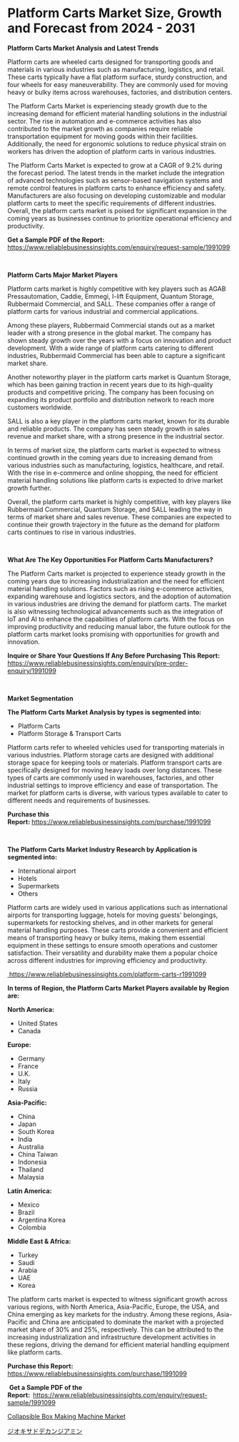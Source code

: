 <p><h1>Platform Carts Market Size, Growth and Forecast from 2024 - 2031</h1></p><p><strong>Platform Carts Market Analysis and Latest Trends</strong></p>
<p><p>Platform carts are wheeled carts designed for transporting goods and materials in various industries such as manufacturing, logistics, and retail. These carts typically have a flat platform surface, sturdy construction, and four wheels for easy maneuverability. They are commonly used for moving heavy or bulky items across warehouses, factories, and distribution centers.</p><p>The Platform Carts Market is experiencing steady growth due to the increasing demand for efficient material handling solutions in the industrial sector. The rise in automation and e-commerce activities has also contributed to the market growth as companies require reliable transportation equipment for moving goods within their facilities. Additionally, the need for ergonomic solutions to reduce physical strain on workers has driven the adoption of platform carts in various industries.</p><p>The Platform Carts Market is expected to grow at a CAGR of 9.2% during the forecast period. The latest trends in the market include the integration of advanced technologies such as sensor-based navigation systems and remote control features in platform carts to enhance efficiency and safety. Manufacturers are also focusing on developing customizable and modular platform carts to meet the specific requirements of different industries. Overall, the platform carts market is poised for significant expansion in the coming years as businesses continue to prioritize operational efficiency and productivity.</p></p>
<p><strong>Get a Sample PDF of the Report:&nbsp;</strong> <a href="https://www.reliablebusinessinsights.com/enquiry/request-sample/1991099">https://www.reliablebusinessinsights.com/enquiry/request-sample/1991099</a></p>
<p>&nbsp;</p>
<p><strong>Platform Carts Major Market Players</strong></p>
<p><p>Platform carts market is highly competitive with key players such as AGAB Pressautomation, Caddie, Emmegi, I-lift Equipment, Quantum Storage, Rubbermaid Commercial, and SALL. These companies offer a range of platform carts for various industrial and commercial applications.</p><p>Among these players, Rubbermaid Commercial stands out as a market leader with a strong presence in the global market. The company has shown steady growth over the years with a focus on innovation and product development. With a wide range of platform carts catering to different industries, Rubbermaid Commercial has been able to capture a significant market share.</p><p>Another noteworthy player in the platform carts market is Quantum Storage, which has been gaining traction in recent years due to its high-quality products and competitive pricing. The company has been focusing on expanding its product portfolio and distribution network to reach more customers worldwide.</p><p>SALL is also a key player in the platform carts market, known for its durable and reliable products. The company has seen steady growth in sales revenue and market share, with a strong presence in the industrial sector.</p><p>In terms of market size, the platform carts market is expected to witness continued growth in the coming years due to increasing demand from various industries such as manufacturing, logistics, healthcare, and retail. With the rise in e-commerce and online shopping, the need for efficient material handling solutions like platform carts is expected to drive market growth further.</p><p>Overall, the platform carts market is highly competitive, with key players like Rubbermaid Commercial, Quantum Storage, and SALL leading the way in terms of market share and sales revenue. These companies are expected to continue their growth trajectory in the future as the demand for platform carts continues to rise in various industries.</p></p>
<p>&nbsp;</p>
<p><strong>What Are The Key Opportunities For Platform Carts Manufacturers?</strong></p>
<p><p>The Platform Carts market is projected to experience steady growth in the coming years due to increasing industrialization and the need for efficient material handling solutions. Factors such as rising e-commerce activities, expanding warehouse and logistics sectors, and the adoption of automation in various industries are driving the demand for platform carts. The market is also witnessing technological advancements such as the integration of IoT and AI to enhance the capabilities of platform carts. With the focus on improving productivity and reducing manual labor, the future outlook for the platform carts market looks promising with opportunities for growth and innovation.</p></p>
<p><strong>Inquire or Share Your Questions If Any Before Purchasing This Report:</strong> <a href="https://www.reliablebusinessinsights.com/enquiry/pre-order-enquiry/1991099">https://www.reliablebusinessinsights.com/enquiry/pre-order-enquiry/1991099</a></p>
<p>&nbsp;</p>
<p><strong>Market Segmentation</strong></p>
<p><strong>The Platform Carts Market Analysis by types is segmented into:</strong></p>
<p><ul><li>Platform Carts</li><li>Platform Storage & Transport Carts</li></ul></p>
<p><p>Platform carts refer to wheeled vehicles used for transporting materials in various industries. Platform storage carts are designed with additional storage space for keeping tools or materials. Platform transport carts are specifically designed for moving heavy loads over long distances. These types of carts are commonly used in warehouses, factories, and other industrial settings to improve efficiency and ease of transportation. The market for platform carts is diverse, with various types available to cater to different needs and requirements of businesses.</p></p>
<p><strong>Purchase this Report:&nbsp;</strong><a href="https://www.reliablebusinessinsights.com/purchase/1991099">https://www.reliablebusinessinsights.com/purchase/1991099</a></p>
<p>&nbsp;</p>
<p><strong>The Platform Carts Market Industry Research by Application is segmented into:</strong></p>
<p><ul><li>International airport</li><li>Hotels</li><li>Supermarkets</li><li>Others</li></ul></p>
<p><p>Platform carts are widely used in various applications such as international airports for transporting luggage, hotels for moving guests' belongings, supermarkets for restocking shelves, and in other markets for general material handling purposes. These carts provide a convenient and efficient means of transporting heavy or bulky items, making them essential equipment in these settings to ensure smooth operations and customer satisfaction. Their versatility and durability make them a popular choice across different industries for improving efficiency and productivity.</p></p>
<p><a href="https://www.reliablebusinessinsights.com/platform-carts-r1991099">&nbsp;https://www.reliablebusinessinsights.com/platform-carts-r1991099</a></p>
<p><strong>In terms of Region, the Platform Carts Market Players available by Region are:</strong></p>
<p>
    <p> <strong> North America: </strong>
        <ul>
            <li>United States</li>
            <li>Canada</li>
        </ul>
        </p> 
    <p> <strong> Europe: </strong>
        <ul>
            <li>Germany</li>
            <li>France</li>
            <li>U.K.</li>
            <li>Italy</li>
            <li>Russia</li>
        </ul>
        </p> 
    <p> <strong> Asia-Pacific: </strong>
        <ul>
            <li>China</li>
            <li>Japan</li>
            <li>South Korea</li>
            <li>India</li>
            <li>Australia</li>
            <li>China Taiwan</li>
            <li>Indonesia</li>
            <li>Thailand</li>
            <li>Malaysia</li>
        </ul>
        </p> 
    <p> <strong> Latin America: </strong>
        <ul>
            <li>Mexico</li>
            <li>Brazil</li>
            <li>Argentina Korea</li>
            <li>Colombia</li>
        </ul>
        </p> 
    <p> <strong> Middle East & Africa: </strong>
        <ul>
            <li>Turkey</li>
            <li>Saudi</li>
            <li>Arabia</li>
            <li>UAE</li>
            <li>Korea</li>
        </ul>
    </p>
    </p>
<p><p>The platform carts market is expected to witness significant growth across various regions, with North America, Asia-Pacific, Europe, the USA, and China emerging as key markets for the industry. Among these regions, Asia-Pacific and China are anticipated to dominate the market with a projected market share of 30% and 25%, respectively. This can be attributed to the increasing industrialization and infrastructure development activities in these regions, driving the demand for efficient material handling equipment like platform carts.</p></p>
<p><strong>Purchase this Report: </strong><a href="https://www.reliablebusinessinsights.com/purchase/1991099">https://www.reliablebusinessinsights.com/purchase/1991099</a></p>
<p>&nbsp;<strong>Get a Sample PDF of the Report:&nbsp;&nbsp;</strong><a href="https://www.reliablebusinessinsights.com/enquiry/request-sample/1991099">https://www.reliablebusinessinsights.com/enquiry/request-sample/1991099</a></p>
<p><strong></strong></p>
<p><p><a href="https://view.publitas.com/reportprime-1/an-in-depth-analysis-of-the-global-collapsible-box-making-machine-market-scope-and-its-rapid-growing-4-9-cagr-forcasted-for-period-from-2024-to-2031/">Collapsible Box Making Machine Market</a></p><p><a href="https://medium.com/@wgloverbetty988/%E3%82%B0%E3%83%AD%E3%83%BC%E3%83%90%E3%83%AB%E3%83%87%E3%82%A3%E3%82%AA%E3%82%AD%E3%82%B5%E3%83%89%E3%83%87%E3%82%AB%E3%83%B3%E3%82%B8%E3%82%A2%E3%83%9F%E3%83%B3%E5%B8%82%E5%A0%B4%E3%81%AE%E7%8A%B6%E6%B3%81-2024%E5%B9%B4-2031%E5%B9%B4-%E3%81%8A%E3%82%88%E3%81%B3%E5%9C%B0%E5%9F%9F-%E8%A3%BD%E5%93%81-%E3%82%A8%E3%83%B3%E3%83%89%E3%83%A6%E3%83%BC%E3%82%B9%E5%88%A5%E3%81%AE%E4%BA%88%E6%B8%AC-30862ca4799e">ジオキサドデカンジアミン</a></p></p>